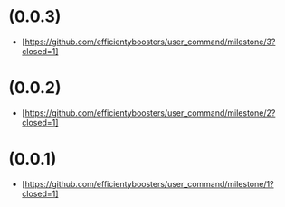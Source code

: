 # (0.0.3)
- [https://github.com/efficientyboosters/user_command/milestone/3?closed=1]

# (0.0.2)
- [https://github.com/efficientyboosters/user_command/milestone/2?closed=1]

# (0.0.1)
- [https://github.com/efficientyboosters/user_command/milestone/1?closed=1]

